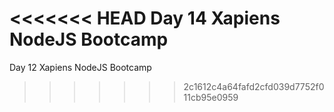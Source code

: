 <<<<<<< HEAD
Day 14 Xapiens NodeJS Bootcamp
=======
Day 12 Xapiens NodeJS Bootcamp
>>>>>>> 2c1612c4a64fafd2cfd039d7752f011cb95e0959

